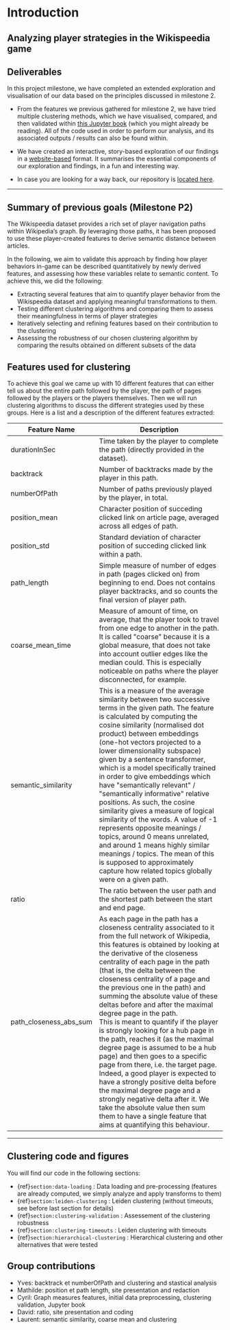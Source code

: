 # Introduction

<h2> Analyzing player strategies in the Wikispeedia game </h2>

## Deliverables

In this project milestone, we have completed an extended exploration and visualisation of our data based on the principles discussed in milestone 2.

- From the features we previous gathered for milestone 2, we have tried multiple clustering methods, which we have visualised, compared, and then validated within [this Jupyter book](https://c-achard.github.io/ada-2023-project-adamants/README_p3.html) (which you might already be reading). All of the code used in order to perform our analysis, and its associated outputs / results can also be found within.

- We have created an interactive, story-based exploration of our findings in a [website-based](https://epfl-ada.github.io/ada-2023-project-adamants/) format. It summarises the essential components of our exploration and findings, in a fun and interesting way.

- In case you are looking for a way back, our repository is [located here](https://github.com/epfl-ada/ada-2023-project-adamants/tree/main).

---

## Summary of previous goals (Milestone P2)

The Wikispeedia dataset provides a rich set of player navigation paths within Wikipedia’s graph.
By leveraging those paths, it has been proposed to use these player-created features to derive semantic distance between articles.

In the following, we aim to validate this approach by finding how player behaviors in-game can be described quantitatively by newly derived features, and assessing how these variables relate to semantic content.
To achieve this, we did the following:

- Extracting several features that aim to quantify player behavior from the Wikispeedia dataset and applying meaningful transformations to them.
- Testing different clustering algorithms and comparing them to assess their meaningfulness in terms of player strategies
- Iteratively selecting and refining features based on their contribution to the clustering
- Assessing the robustness of our chosen clustering algorithm by comparing the results obtained on different subsets of the data

## Features used for clustering

To achieve this goal we came up with 10 different features that can either tell us about the entire path followed by the player, the path  of pages followed by the players or the players themselves. Then we will run clustering algorithms to discuss the different strategies used by these groups. Here is a list and a description of the different features extracted:  

|Feature Name | Description|
|-------------|------------|
|durationInSec|Time taken by the player to complete the path (directly provided in the dataset).|
|backtrack|Number of backtracks made by the player in this path.|
|numberOfPath|Number of paths previously played by the player, in total.|
|position_mean|Character position of succeding clicked link on article page, averaged across all edges of path.|
|position_std|Standard deviation of character position of succeding clicked link within a path.|
|path_length|Simple measure of number of edges in path (pages clicked on) from beginning to end. Does not contains player backtracks, and so counts the final version of player path.|
|coarse_mean_time|Measure of amount of time, on average, that the player took to travel from one edge to another in the path. It is called "coarse" because it is a global measure, that does not take into account outlier edges like the median could. This is especially noticeable on paths where the player disconnected, for example.|
|semantic_similarity|This is a measure of the average similarity between two successive terms in the given path. The feature is calculated by computing the cosine similarity (normalised dot product) between embeddings (one-hot vectors projected to a lower dimensionality subspace) given by a sentence transformer, which is a model specifically trained in order to give embeddings which have "semantically relevant" / "semantically informative" relative positions. As such, the cosine similarity gives a measure of logical similarity of the words. A value of -1 represents opposite meanings / topics, around 0 means unrelated, and around 1 means highly similar meanings / topics. The mean of this is supposed to approximately capture how related topics globally were on a given path.|
|ratio|The ratio between the user path and the shortest path between the start and end page.|
|path_closeness_abs_sum|As each page in the path has a closeness centrality associated to it from the full network of Wikipedia, this features is obtained by looking at the derivative of the closeness centrality of each page in the path (that is, the delta between the closeness centrality of a page and the previous one in the path) and summing the absolute value of these deltas before and after the maximal degree page in the path. <br />This is meant to quantify if the player is strongly looking for a hub page in the path, reaches it (as the maximal degree page is assumed to be a hub page) and then goes to a specific page from there, i.e. the target page. Indeed, a good player is expected to have a strongly positive delta before the maximal degree page and a strongly negative delta after it. We take the absolute value then sum them to have a single feature that aims at quantifying this behaviour.|

---

## Clustering code and figures

You will find our code in the following sections:

- {ref}`section:data-loading` : Data loading and pre-processing (features are already computed, we simply analyze and apply transforms to them)
- {ref}`section:leiden-clustering` : Leiden clustering (without timeouts, see before last section for details)
- {ref}`section:clustering-validation` : Assessement of the clustering robustness
- {ref}`section:clustering-timeouts` : Leiden clustering with timeouts
- {ref}`section:hierarchical-clustering` : Hierarchical clustering and other alternatives that were tested


## Group contributions

- Yves: backtrack et numberOfPath and clustering and stastical analysis
- Mathilde: position et path length, site presentation and redaction
- Cyril: Graph measures features, initial data preprocessing, clustering validation, Jupyter book
- David: ratio, site presentation and coding
- Laurent: semantic similarity, coarse mean and clustering